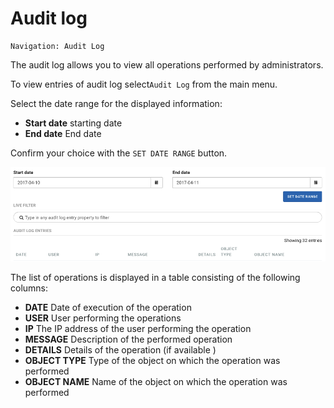 # Audit log

```text
Navigation: Audit Log
```

The audit log allows you to view all operations performed by administrators.

To view entries of audit log select`Audit Log` from the main menu.

Select the date range for the displayed information:

* **Start date** starting date
* **End date** End date

Confirm your choice with the `SET DATE RANGE` button.

![](../../.gitbook/assets/audit.png)

The list of operations is displayed in a table consisting of the following columns:

* **DATE** Date of execution of the operation
* **USER** User performing the operations
* **IP** The IP address of the user performing the operation
* **MESSAGE** Description of the performed operation
* **DETAILS** Details of the operation \(if available \)
* **OBJECT TYPE** Type of the object on which the operation was performed
* **OBJECT NAME** Name of the object on which the operation was performed

